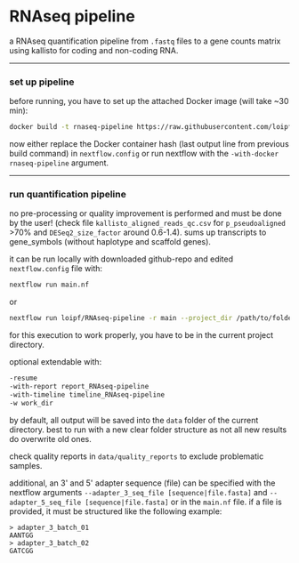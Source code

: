 # RNAseq pipeline

a RNAseq quantification pipeline from `.fastq` files to a gene counts matrix using kallisto for coding and non-coding RNA.


---
### set up pipeline


before running, you have to set up the attached Docker image (will take ~30 min):
```sh
docker build -t rnaseq-pipeline https://raw.githubusercontent.com/loipf/RNAseq-pipeline/master/docker/Dockerfile
```

now either replace the Docker container hash (last output line from previous build command) in `nextflow.config` or run nextflow with the `-with-docker rnaseq-pipeline` argument.


---
### run quantification pipeline

no pre-processing or quality improvement is performed and must be done by the user! (check file `kallisto_aligned_reads_qc.csv` for `p_pseudoaligned` >70% and `DESeq2_size_factor` around 0.6-1.4). sums up transcripts to gene_symbols (without haplotype and scaffold genes).

it can be run locally with downloaded github-repo and edited `nextflow.config` file with:
```sh
nextflow run main.nf
```

or

```sh
nextflow run loipf/RNAseq-pipeline -r main --project_dir /path/to/folder --reads_dir /path/to/samples --ensembl_release 101 --num_threads 10 -with-docker rnsaseq-pipeline
```
for this execution to work properly, you have to be in the current project directory.


optional extendable with:
```sh
-resume
-with-report report_RNAseq-pipeline
-with-timeline timeline_RNAseq-pipeline
-w work_dir
```

by default, all output will be saved into the `data` folder of the current directory.
best to run with a new clear folder structure as not all new results do overwrite old ones.

check quality reports in `data/quality_reports` to exclude problematic samples.


additional, an 3' and 5' adapter sequence (file) can be specified with the nextflow arguments `--adapter_3_seq_file [sequence|file.fasta]` and `--adapter_5_seq_file [sequence|file.fasta]` or in the `main.nf` file. if a file is provided, it must be structured like the following example:
```
> adapter_3_batch_01
AANTGG
> adapter_3_batch_02
GATCGG
```





